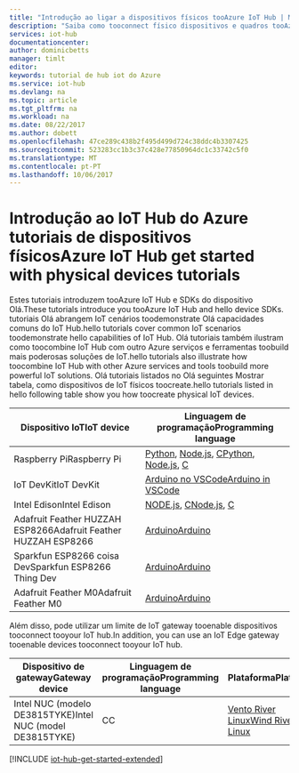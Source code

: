 ```yaml
---
title: "Introdução ao ligar a dispositivos físicos tooAzure IoT Hub | Microsoft Docs"
description: "Saiba como tooconnect físico dispositivos e quadros tooAzure IoT Hub. Os seus dispositivos podem enviar telemetria tooIoT Hub IoT Hub pode monitorizar e gerir os seus dispositivos."
services: iot-hub
documentationcenter: 
author: dominicbetts
manager: timlt
editor: 
keywords: tutorial de hub iot do Azure
ms.service: iot-hub
ms.devlang: na
ms.topic: article
ms.tgt_pltfrm: na
ms.workload: na
ms.date: 08/22/2017
ms.author: dobett
ms.openlocfilehash: 47ce289c438b2f495d499d724c38ddc4b3307425
ms.sourcegitcommit: 523283cc1b3c37c428e77850964dc1c33742c5f0
ms.translationtype: MT
ms.contentlocale: pt-PT
ms.lasthandoff: 10/06/2017
---
```

# <a name="azure-iot-hub-get-started-with-physical-devices-tutorials"></a><span data-ttu-id="577e7-105">Introdução ao IoT Hub do Azure tutoriais de dispositivos físicos</span><span class="sxs-lookup"><span data-stu-id="577e7-105">Azure IoT Hub get started with physical devices tutorials</span></span>

<span data-ttu-id="577e7-106">Estes tutoriais introduzem tooAzure IoT Hub e SDKs do dispositivo Olá.</span><span class="sxs-lookup"><span data-stu-id="577e7-106">These tutorials introduce you tooAzure IoT Hub and hello device SDKs.</span></span> <span data-ttu-id="577e7-107">tutoriais Olá abrangem IoT cenários toodemonstrate Olá capacidades comuns do IoT Hub.</span><span class="sxs-lookup"><span data-stu-id="577e7-107">hello tutorials cover common IoT scenarios toodemonstrate hello capabilities of IoT Hub.</span></span> <span data-ttu-id="577e7-108">Olá tutoriais também ilustram como toocombine IoT Hub com outro Azure serviços e ferramentas toobuild mais poderosas soluções de IoT.</span><span class="sxs-lookup"><span data-stu-id="577e7-108">hello tutorials also illustrate how toocombine IoT Hub with other Azure services and tools toobuild more powerful IoT solutions.</span></span> <span data-ttu-id="577e7-109">Olá tutoriais listados no Olá seguintes Mostrar tabela, como dispositivos de IoT físicos toocreate.</span><span class="sxs-lookup"><span data-stu-id="577e7-109">hello tutorials listed in hello following table show you how toocreate physical IoT devices.</span></span>

| <span data-ttu-id="577e7-110">Dispositivo IoT</span><span class="sxs-lookup"><span data-stu-id="577e7-110">IoT device</span></span>                       | <span data-ttu-id="577e7-111">Linguagem de programação</span><span class="sxs-lookup"><span data-stu-id="577e7-111">Programming language</span></span> |
|---------------------------------|----------------------|
| <span data-ttu-id="577e7-112">Raspberry Pi</span><span class="sxs-lookup"><span data-stu-id="577e7-112">Raspberry Pi</span></span>                    | <span data-ttu-id="577e7-113">[Python][Pi_Py], [Node.js][Pi_Nd], [C][Pi_C]</span><span class="sxs-lookup"><span data-stu-id="577e7-113">[Python][Pi_Py], [Node.js][Pi_Nd], [C][Pi_C]</span></span>  |
| <span data-ttu-id="577e7-114">IoT DevKit</span><span class="sxs-lookup"><span data-stu-id="577e7-114">IoT DevKit</span></span>                      | <span data-ttu-id="577e7-115">[Arduino no VSCode][DevKit]</span><span class="sxs-lookup"><span data-stu-id="577e7-115">[Arduino in VSCode][DevKit]</span></span>     |
| <span data-ttu-id="577e7-116">Intel Edison</span><span class="sxs-lookup"><span data-stu-id="577e7-116">Intel Edison</span></span>                    | <span data-ttu-id="577e7-117">[NODE.js][Ed_Nd], [C][Ed_C]</span><span class="sxs-lookup"><span data-stu-id="577e7-117">[Node.js][Ed_Nd], [C][Ed_C]</span></span>           |
| <span data-ttu-id="577e7-118">Adafruit Feather HUZZAH ESP8266</span><span class="sxs-lookup"><span data-stu-id="577e7-118">Adafruit Feather HUZZAH ESP8266</span></span> | <span data-ttu-id="577e7-119">[Arduino][Hu_Ard]</span><span class="sxs-lookup"><span data-stu-id="577e7-119">[Arduino][Hu_Ard]</span></span>              |
| <span data-ttu-id="577e7-120">Sparkfun ESP8266 coisa Dev</span><span class="sxs-lookup"><span data-stu-id="577e7-120">Sparkfun ESP8266 Thing Dev</span></span>      | <span data-ttu-id="577e7-121">[Arduino][Th_Ard]</span><span class="sxs-lookup"><span data-stu-id="577e7-121">[Arduino][Th_Ard]</span></span>              |
| <span data-ttu-id="577e7-122">Adafruit Feather M0</span><span class="sxs-lookup"><span data-stu-id="577e7-122">Adafruit Feather M0</span></span>             | <span data-ttu-id="577e7-123">[Arduino][M0_Ard]</span><span class="sxs-lookup"><span data-stu-id="577e7-123">[Arduino][M0_Ard]</span></span>              |

<span data-ttu-id="577e7-124">Além disso, pode utilizar um limite de IoT gateway tooenable dispositivos tooconnect tooyour IoT hub.</span><span class="sxs-lookup"><span data-stu-id="577e7-124">In addition, you can use an IoT Edge gateway tooenable devices tooconnect tooyour IoT hub.</span></span>

| <span data-ttu-id="577e7-125">Dispositivo de gateway</span><span class="sxs-lookup"><span data-stu-id="577e7-125">Gateway device</span></span>               | <span data-ttu-id="577e7-126">Linguagem de programação</span><span class="sxs-lookup"><span data-stu-id="577e7-126">Programming language</span></span> | <span data-ttu-id="577e7-127">Plataforma</span><span class="sxs-lookup"><span data-stu-id="577e7-127">Platform</span></span>         |
|------------------------------|----------------------|------------------|
| <span data-ttu-id="577e7-128">Intel NUC (modelo DE3815TYKE)</span><span class="sxs-lookup"><span data-stu-id="577e7-128">Intel NUC (model DE3815TYKE)</span></span> | <span data-ttu-id="577e7-129">C</span><span class="sxs-lookup"><span data-stu-id="577e7-129">C</span></span>                    | <span data-ttu-id="577e7-130">[Vento River Linux][NUC_Lnx]</span><span class="sxs-lookup"><span data-stu-id="577e7-130">[Wind River Linux][NUC_Lnx]</span></span> |

[!INCLUDE [iot-hub-get-started-extended](../../includes/iot-hub-get-started-extended.md)]


[Pi_Nd]: iot-hub-raspberry-pi-kit-node-get-started.md
[Pi_C]: iot-hub-raspberry-pi-kit-c-get-started.md
[Pi_Py]: iot-hub-raspberry-pi-kit-python-get-started.md
[DevKit]: iot-hub-arduino-iot-devkit-az3166-get-started.md
[Ed_Nd]: iot-hub-intel-edison-kit-node-get-started.md
[Ed_C]: iot-hub-intel-edison-kit-c-get-started.md
[Hu_Ard]: iot-hub-arduino-huzzah-esp8266-get-started.md
[Th_Ard]: iot-hub-sparkfun-esp8266-thing-dev-get-started.md
[M0_Ard]: iot-hub-adafruit-feather-m0-wifi-kit-arduino-get-started.md
[NUC_Lnx]: iot-hub-gateway-kit-c-lesson1-set-up-nuc.md

